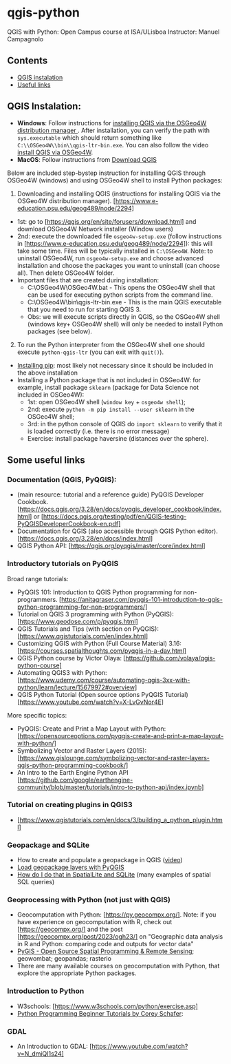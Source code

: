 # qgis-python
QGIS with Python: Open Campus course at ISA/ULisboa
Instructor: Manuel Campagnolo

## Contents

* [QGIS instalation](#qgis-instalation)
* [Useful links](#some-useful-links)


## QGIS Instalation:

*  **Windows**: Follow instructions for [installing QGIS via the OSGeo4W distribution manager ](https://www.e-education.psu.edu/geog489/node/2294). After installation, you can verify the path with `sys.executable` which should return something like `C:\\OSGeo4W\\bin\\qgis-ltr-bin.exe`. You can also follow the video [install QGIS via OSGeo4W](https://www.youtube.com/watch?v=jtHnqvfa6is).
*  **MacOS**: Follow instructions from [Download QGIS](https://www.qgis.org/en/site/forusers/download.html)

Below are included step-bystep instruction for installing QGIS through OSGeo4W (windows) and using OSGeo4W shell to install Python packages:

1. Downloading and installing QGIS (instructions for installing QGIS via the OSGeo4W distribution manager). [https://www.e-education.psu.edu/geog489/node/2294]
  - 1st: go to [https://qgis.org/en/site/forusers/download.html] and download OSGeo4W Network installer (Window users)
  - 2nd: execute the downloaded file `osgeo4w-setup.exe` (follow instructions in [https://www.e-education.psu.edu/geog489/node/2294]): this will take some time. Files will be typically installed in `C:\OSGeo4W`. Note: to uninstall OSGeo4W, run `osgeo4w-setup.exe` and choose advanced installation and choose the packages you want to uninstall (can choose all). Then delete OSGeo4W folder.
  - Important files that are created during installation:
    - C:\OSGeo4W\OSGeo4W.bat - This opens the OSGeo4W shell that can be used for executing python scripts from the command line.
    - C:\OSGeo4W\bin\qgis-ltr-bin.exe - This is the main QGIS executable that you need to run for starting QGIS 3.
    - Obs: we will execute scripts directly in QGIS, so the OSGeo4W shell (windows key+ OSGeo4W shell) will only be needed to install Python packages (see below).
2. To run the Python interpreter from the OSGeo4W shell one should execute `python-qgis-ltr` (you can exit with `quit()`).
  - [Installing pip](https://pip.pypa.io/en/stable/installation/): most likely not necessary since it should be included in the above installation
  - Installing a Python package that is not included in OSGeo4W: for example, install package `sklearn` (package for Data Science not included in OSGeo4W): 
    - 1st: open OSGeo4W shell (`window key` + `osgeo4w shell`);  
    - 2nd: execute `python -m pip install --user sklearn` in the OSGeo4W shell; 
    - 3rd: in the python console of QGIS do `import sklearn` to verify that it is loaded correctly (i.e. there is no error message)
    - Exercise: install package haversine (distances over the sphere).


## Some useful links

### Documentation (QGIS, PyQGIS):

* (main resource: tutorial and a reference guide) PyQGIS Developer Cookbook. [https://docs.qgis.org/3.28/en/docs/pyqgis_developer_cookbook/index.html] or [https://docs.qgis.org/testing/pdf/en/QGIS-testing-PyQGISDeveloperCookbook-en.pdf]
* Documentation for QGIS (also accessible through QGIS Python editor). [https://docs.qgis.org/3.28/en/docs/index.html]
* QGIS Python API:  [https://qgis.org/pyqgis/master/core/index.html]

### Introductory tutorials on PyQGIS
Broad range tutorials:
* PyQGIS 101: Introduction to QGIS Python programming for non-programmers. [https://anitagraser.com/pyqgis-101-introduction-to-qgis-python-programming-for-non-programmers/]
* Tutorial on QGIS 3 programming with Python (PyQGIS): [https://www.geodose.com/p/pyqgis.html]
* QGIS Tutorials and Tips (with section on PyQGIS): [https://www.qgistutorials.com/en/index.html]
* Customizing QGIS with Python (Full Course Material) 3.16: [https://courses.spatialthoughts.com/pyqgis-in-a-day.html]
* QGIS Python course by Victor Olaya: [https://github.com/volaya/qgis-python-course]
* Automating QGIS3 with Python: [https://www.udemy.com/course/automating-qgis-3xx-with-python/learn/lecture/15679972#overview]
* QGIS Python Tutorial (Open source options PyQGIS Tutorial) [https://www.youtube.com/watch?v=X-LvGvNor4E]
  
More specific topics:
* PyQGIS: Create and Print a Map Layout with Python: [https://opensourceoptions.com/pyqgis-create-and-print-a-map-layout-with-python/]
* Symbolizing Vector and Raster Layers (2015): [https://www.gislounge.com/symbolizing-vector-and-raster-layers-qgis-python-programming-cookbook/]
* An Intro to the Earth Engine Python API [https://github.com/google/earthengine-community/blob/master/tutorials/intro-to-python-api/index.ipynb]

### Tutorial on creating plugins in QGIS3
* [https://www.qgistutorials.com/en/docs/3/building_a_python_plugin.html]
 
### Geopackage and SQLite

* How to create and populate a geopackage in QGIS ([video](https://www.youtube.com/watch?v=rLLP7NImZsU))
* [Load geopackage layers with PyQGIS](https://anitagraser.com/pyqgis-101-introduction-to-qgis-python-programming-for-non-programmers/pyqgis-101-creating-functions-to-load-geopackage-layers/)
* [How do I do that in SpatialLite and SQLite](https://www.researchgate.net/profile/Arthur-Lembo/publication/313236676_How_do_I_do_that_in_SpatiaLiteSQLite_Illustrating_Classic_GIS_Tasks/links/5893493645851563f828e2de/How-do-I-do-that-in-SpatiaLite-SQLite-Illustrating-Classic-GIS-Tasks.pdf?_sg%5B0%5D=KV_noEuBaQYN_lsdLb8UHcCU0q0Qg1eb6XEsV_zS-EAJdcQ5lGHcDAp07kzuH8bY-ylR1EQmc_JzCwPeMFvO8w.sAO2zeigLecEIg79M9A8H-I8Xqnwkbd1eMEgq8M75MJIbEFy-VC2q_-NnURsSRpRZoxHXhXC8S1oj449J0l5Mw&_sg%5B1%5D=92xoHnfLzUsK1DLwsPzVTrFWy9wjdsZDvdkFL0Kcnur_fQCQSp09YG44puo5ezPLQdMA-M0KWKjbm34fx87kiuvNZ2r1nslGjaPYOxOWTbKJ.sAO2zeigLecEIg79M9A8H-I8Xqnwkbd1eMEgq8M75MJIbEFy-VC2q_-NnURsSRpRZoxHXhXC8S1oj449J0l5Mw&_iepl=) (many examples of spatial SQL queries)

### Geoprocessing with Python (not just with QGIS)
* Geocomputation with Python: [https://py.geocompx.org/]. Note: if you have experience on geocomputation with R, check out [https://geocompx.org/] and the post [https://geocompx.org/post/2023/ogh23/] on "Geographic data analysis in R and Python: comparing code and outputs for vector data"
* [PyGIS - Open Source Spatial Programming & Remote Sensing](https://pygis.io/docs/a_intro.html); geowombat; geopandas; rasterio
* There are many available courses on geocomputation with Python, that explore the appropriate Python packages.
 
### Introduction to Python 
* W3schools: [https://www.w3schools.com/python/exercise.asp]
* [Python Programming Beginner Tutorials by Corey Schafer](https://www.youtube.com/playlist?list=PL-osiE80TeTskrapNbzXhwoFUiLCjGgY7):

### GDAL
* An Introduction to GDAL: [https://www.youtube.com/watch?v=N_dmiQI1s24]

